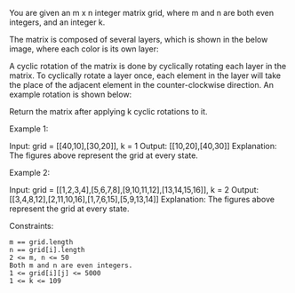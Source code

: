You are given an m x n integer matrix grid​​​, where m and n are both even integers, and an integer k.

The matrix is composed of several layers, which is shown in the below image, where each color is its own layer:

A cyclic rotation of the matrix is done by cyclically rotating each layer in the matrix. To cyclically rotate a layer once, each element in the layer will take the place of the adjacent element in the counter-clockwise direction. An example rotation is shown below:

Return the matrix after applying k cyclic rotations to it.

 

Example 1:

Input: grid = [[40,10],[30,20]], k = 1
Output: [[10,20],[40,30]]
Explanation: The figures above represent the grid at every state.

Example 2:

Input: grid = [[1,2,3,4],[5,6,7,8],[9,10,11,12],[13,14,15,16]], k = 2
Output: [[3,4,8,12],[2,11,10,16],[1,7,6,15],[5,9,13,14]]
Explanation: The figures above represent the grid at every state.

 

Constraints:

    m == grid.length
    n == grid[i].length
    2 <= m, n <= 50
    Both m and n are even integers.
    1 <= grid[i][j] <= 5000
    1 <= k <= 109
